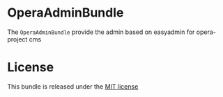 OperaAdminBundle
=============

The `OperaAdminBundle` provide the admin based on easyadmin for opera-project cms

License
=======

This bundle is released under the [MIT license](LICENSE)
